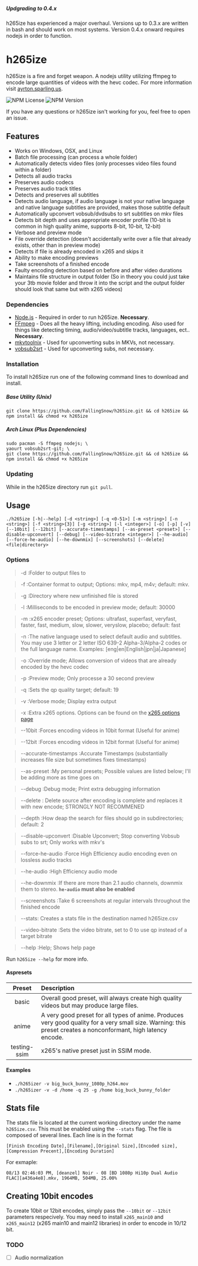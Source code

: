 ##### Updgrading to 0.4.x
h265ize has experienced a major overhaul. Versions up to 0.3.x are written in bash and should work on most systems. Version 0.4.x onward requires nodejs in order to function.

# h265ize
h265ize is a fire and forget weapon. A nodejs utility utilizing ffmpeg to encode large quantities of videos with the hevc codec.
For more information visit [ayrton.sparling.us](https://ayrton.sparling.us/index.php/ultimate-x265hevc-encoding-script-h265ize/ "Ayrton Sparling").

![NPM License](https://img.shields.io/npm/l/h265ize.svg) ![NPM Version](https://img.shields.io/npm/v/h265ize.svg)

If you have any questions or h265ize isn't working for you, feel free to open an issue.

## Features
- Works on Windows, OSX, and Linux
- Batch file processing (can process a whole folder)
- Automatically detects video files (only processes video files found within a folder)
- Detects all audio tracks
- Preserves audio codecs
- Preserves audio track titles
- Detects and preserves all subtitles
- Detects audio language, if audio language is not your native language and native language subtitles are provided, makes those subtitle default
- Automatically upconvert vobsub/dvdsubs to srt subtitles on mkv files
- Detects bit depth and uses appropriate encoder profile (10-bit is common in high quality anime, supports 8-bit, 10-bit, 12-bit)
- Verbose and preview mode
- File override detection (doesn't accidentally write over a file that already exists, other than in preview mode)
- Detects if file is already encoded in x265 and skips it
- Ability to make encoding previews
- Take screenshots of a finished encode
- Faulty encoding detection based on before and after video durations
- Maintains file structure in output folder (So in theory you could just take your 3tb movie folder and throw it into the script and the output folder should look that same but with x265 videos)

### Dependencies
- [Node.js](https://nodejs.org/en/) - Required in order to run h265ize. **Necessary**.
- [FFmpeg](https://www.ffmpeg.org/) - Does all the heavy lifting, including encoding. Also used for things like detecting timing, audio/video/subtitle tracks, languages, ect.. **Necessary**.
- [mkvtoolnix](https://www.bunkus.org/videotools/mkvtoolnix/) - Used for upconverting subs in MKVs, not necessary.
- [vobsub2srt](https://github.com/ruediger/VobSub2SRT) - Used for upconverting subs, not necessary.

### Installation
To install h265ize run one of the following command lines to download and install.

##### Base Utility (Unix)
```
git clone https://github.com/FallingSnow/h265ize.git && cd h265ize && npm install && chmod +x h265ize
```
##### Arch Linux (Plus Dependencies)
```
sudo pacman -S ffmpeg nodejs; \
yaourt vobsub2srt-git; \
git clone https://github.com/FallingSnow/h265ize.git && cd h265ize && npm install && chmod +x h265ize
```

### Updating
While in the h265ize directory run `git pull`.

## Usage
`./h265ize [-h|--help] [-d <string>] [-q <0-51>] [-m <string>] [-n <string>] [-f <string>{3}] [-g <string>] [-l <integer>] [-o] [-p] [-v] [--10bit] [--12bit] [--accurate-timestamps] [--as-preset <preset>] [--disable-upconvert] [--debug] [--video-bitrate <integer>] [--he-audio] [--force-he-audio] [--he-downmix] [--screenshots] [--delete] <file|directory>`

### Options
> -d :Folder to output files to

> -f :Container format to output; Options: mkv, mp4, m4v; default: mkv.

> -g :Directory where new unfinished file is stored

> -l :Milliseconds to be encoded in preview mode; default: 30000

> -m :x265 encoder preset; Options: ultrafast, superfast, veryfast, faster, fast, medium, slow, slower, veryslow, placebo; default: fast

> -n :The native language used to select default audio and subtitles. You may use 3 letter or 2 letter ISO 639-2 Alpha-3/Alpha-2 codes or the full language name. Examples: [eng|en|English|jpn|ja|Japanese]

> -o :Override mode; Allows conversion of videos that are already encoded by the hevc codec

> -p :Preview mode; Only processe a 30 second preview

> -q :Sets the qp quality target; default: 19

> -v :Verbose mode; Display extra output

> -x :Extra x265 options. Options can be found on the [x265 options page](https://x265.readthedocs.org/en/default/cli.html)

> --10bit :Forces encoding videos in 10bit format (Useful for anime)

> --12bit :Forces encoding videos in 12bit format (Useful for anime)

> --accurate-timestamps :Accurate Timestamps (substantially increases file size but sometimes fixes timestamps)

> --as-preset :My personal presets; Possible values are listed below; I'll be adding more as time goes on

> --debug :Debug mode; Print extra debugging information

> --delete : Delete source after encoding is complete and replaces it with new encode; STRONGLY NOT RECOMMENED

> --depth :How deap the search for files should go in subdirectories; default: 2

> --disable-upconvert :Disable Upconvert; Stop converting Vobsub subs to srt; Only works with mkv's

> --force-he-audio :Force High Efficiency audio encoding even on lossless audio tracks

> --he-audio :High Efficiency audio mode

> --he-downmix :If there are more than 2.1 audio channels, downmix them to stereo. **`he-audio` must also be enabled**

> --screenshots :Take 6 screenshots at regular intervals throughout the finished encode

> --stats: Creates a stats file in the destination named h265ize.csv

> --video-bitrate :Sets the video bitrate, set to 0 to use qp instead of a target bitrate

> --help :Help; Shows help page

Run `h265ize --help` for more info.

#### Aspresets <a name="aspresets"></a>
| Preset | Description |
|:---:|:---|
| basic | Overall good preset, will always create high quality videos but may produce large files. |
| anime | A very good preset for all types of anime. Produces very good quality for a very small size. Warning: this preset creates a nonconformant, high latency encode. |
| testing-ssim | x265's native preset just in SSIM mode. |

#### Examples
* `./h265izer -v big_buck_bunny_1080p_h264.mov`
* `./h265izer -v -d /home -q 25 -g /home big_buck_bunny_folder`

## Stats file
The stats file is located at the current working directory under the name `h265ize.csv`. This must be enabled using the `--stats` flag. The file is composed of several lines. Each line is in the format

`[Finish Encoding Date],[Filename],[Original Size],[Encoded size],[Compression Precent],[Encoding Duration]`

For exmaple:

`08/13 02:46:03 PM, [deanzel] Noir - 08 [BD 1080p Hi10p Dual Audio FLAC][a436a4e8].mkv, 1964MB, 504MB, 25.00%`

## Creating 10bit encodes
To create 10bit or 12bit encodes, simply pass the `--10bit` or `--12bit` parameters respecively. You may need to install `x265_main10` and `x265_main12` (x265 main10 and main12 libraries) in order to encode in 10/12 bit.

### TODO
- [ ] Audio normalization
